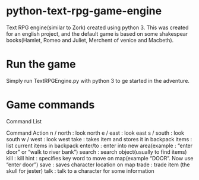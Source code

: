 # python-text-rpg-game-engine

Text RPG engine(similar to Zork) created using python 3. This was created for an english project, and the default game is based on some shakespear books(Hamlet, Romeo and Juliet, Merchent of venice and Macbeth).

# Run the game

Simply run TextRPGEngine.py with python 3 to ge started in the adventure.



# Game commands


Command List

Command Action
n / north : look north
e / east : look east
s / south : look south
w / west : look west
take <item> : takes item and stores it in backpack
items : list current items in backpack
enter/to : enter into new area(example : “enter door”
or “walk to river bank”)
search : search object(usually to find items)
kill : kill
hint : specifies key word to move on map(example “DOOR”. Now use “enter door”)
save : saves character location on map
trade : trade item (the skull for jester)
talk : talk to a character for some information




